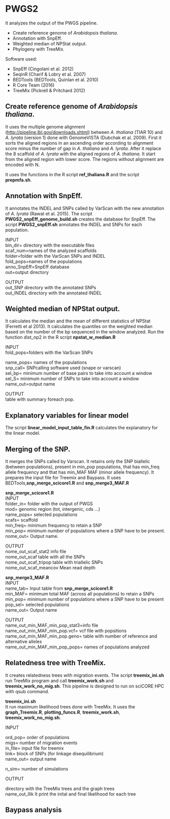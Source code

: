 PWGS2
=====

It analyzes the output of the PWGS pipeline.


- Create reference genome of *Arabidopsis thaliana*.
- Annotation with SnpEff.
- Weighted median of NPStat output.
- Phylogeny with TreeMix.


Software used:

- SnpEff (Cingolani et al. 2012)
- SeqinR (Charif & Lobry et al. 2007)
- BEDTools (BEDTools, Quinlan et al. 2010)
- R Core Team (2016)
- TreeMix (Pickrell & Pritchard 2012)

## Create reference genome of *Arabidopsis thaliana*.   
It uses the multiple genome alignment (http://pipeline.lbl.gov/downloads.shtml) between *A. thaliana* (TIAR 10) and *A. lyrata*  (version 1) done with GenomeVISTA (Dubchak et al. 2009). First it sorts the aligned regions in an ascending order according to alignment score minus the number of gap in *A. thaliana* and *A. lyrata*. After it replace the 8 scaffold of *A. lyrata* with the aligned regions of *A. thaliana*. It start from the aligned region with lower score. The regions without alignment are encoded with N.  

It uses the functions in the R script **ref_thaliana.R** and the script **prepmfa.sh**.

## Annotation with SnpEff.  
It annotates the INDEL and SNPs called by VarScan with the new annotation of *A. lyrata* (Rawat et al. 2015). The script **PWGS2_snpEff_genome_build.sh** creates the database for SnpEff. The script **PWGS2_snpEff.sh** annotates the INDEL and SNPs for each population.  

INPUT  
bin_dir= directory with the executable files  
scaf_num=names of the analyzed scaffolds  
folder=folder with the VarScan SNPs and INDEL  
fold_pops=names of the populations  
anno_SnpEff=SnpEff database  
out=output directory  

OUTPUT  
out_SNP directory with the annotated SNPs  
out_INDEL directory with the annotated INDEL  




## Weighted median of NPStat output.  
It calculates the median and the mean of different statistics  of NPStat (Ferretti et al 2013). It calculates the quantiles on the weighted median based on the number of the bp sequenced in the window analyzed. Run the function dist_np2 in the R script **npstat_w_median.R**  

INPUT  
fold_pops=folders with the VarScan SNPs  
 
name_pops= names of the populations  
snp_call= SNPcalling software used (snape or varscan)  
sel_bp= minimum number of base pairs to take into account a window  
sel_S= minimum number of SNPs to take into account a window  
name_out=output name  

OUTPUT  
table with summary foreach pop.  


## Explanatory variables for linear model  
The script **linear_model_input_table_fin.R** calculates the explanatory for the linear model.


## Merging of the SNP.  
It merges the SNPs called by Varscan. It retains only the SNP biallelic (between populations), present in min_pop populations, that has min_freq allele frequency and that has min_MAF MAF (minor allele frequency). It prepares the input file for Treemix and Baypass. It uses BEDTools,**snp_merge_scicore1.R** and **snp_merge3_MAF.R**  

**snp_merge_scicore1.R**  
INPUT  
folder_in= folder with the output of PWGS  
mod= genomic region (tot, intergenic, cds ...)  
name_pops= selected populations  
scafs= scaffold  
min_freq= minimum frequency to retain a SNP  
min_pop= minimum number of populations where a SNP have to be present.
nome_out= Output name.


OUTPUT  
nome_out_scaf_stat2 info file  
nome_out_scaf table with all the SNPs  
nome_out_scaf_tripop table with triallelic SNPs  
nome_out_scaf_meancov Mean read depth  

**snp_merge3_MAF.R**  
INPUT  
name_tab= Input table from **snp_merge_scicore1.R**  
min_MAF= minimum total MAF (across all populations) to retain a SNPs  
min_pop= minimum number of populations where a SNP have to be present  
pop_sel= selected populations  
name_out= Output name  

OUTPUT  
name_out_min_MAF_min_pop_stat3=info file  
name_out_min_MAF_min_pop.vcf= vcf file with popsitions  
name_out_min_MAF_min_pop.geno= table with number of reference and alternative alleles  
name_out_min_MAF_min_pop_pops= names of populations analyzed  


## Relatedness tree with TreeMix.  
It creates relatedness trees with migration events. The script **treemix_ini.sh** run TreeMix program and call **treemix_work.sh** and **treemix_work_no_mig.sh**. This pipeline is designed to run on sciCORE HPC with qsub command.  

**treemix_ini.sh**  
It run maximum likelihood trees done with TreeMix. It uses the **graph_Treemix.R**, **plotting_funcs.R**, **treemix_work.sh**, **treemix_work_no_mig.sh**.


INPUT  

ord_pop= order of populations  
migs= number of migration events  
in_file= input file for treemix  
link= block of SNPs (for linkage disequilibrium)  
name_out= output name  

n_sim= number of simulations  

OUTPUT  

directory with the TreeMix trees and the graph trees  
name_out_llik It print the inital and final likelihood for each tree  

## Baypass analysis  





